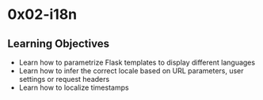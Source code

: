 # 0x02-i18n
## Learning Objectives
* Learn how to parametrize Flask templates to display different languages
* Learn how to infer the correct locale based on URL parameters, user settings or request headers
* Learn how to localize timestamps
